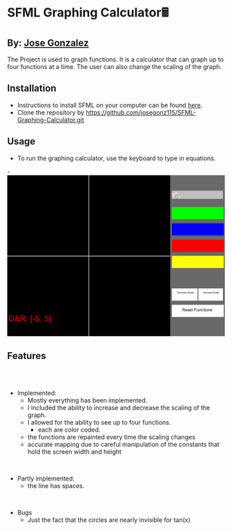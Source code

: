 # SFML Graphing Calculator🖩
## By: <ins> Jose Gonzalez </ins>
The Project is used to graph functions. It is a calculator that can graph up to four functions at a time.
The user can also change the scaling of the graph.




## Installation

- Instructions to install SFML on your computer can be found [here](https://www.sfml-dev.org/tutorials/2.5/start-linux.php).
- Clone the repository by https://github.com/josegonz115/SFML-Graphing-Calculator.git

## Usage
- To run the graphing calculator, use the keyboard to type in equations.

-![input/output of calc](pics/calc.gif)

## Features

<br><br>

- Implemented:
  - Mostly everything has been implemented. 
  - I included the ability to increase and decrease the scaling of the graph.
  - I allowed for the ability to see up to four functions.
    - each are color coded.
  - the functions are repainted every time the scaling changes
  - accurate mapping due to careful manipulation of the constants that hold the screen width and height

<br>

- Partly implemented:
  - the line has spaces.

<br>

- Bugs
  - Just the fact that the circles are nearly invisible for tan(x)

